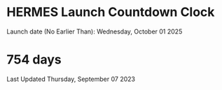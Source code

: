 # HERMES Launch Countdown Clock

Launch date (No Earlier Than): Wednesday, October 01 2025
# 754 days

Last Updated Thursday, September 07 2023